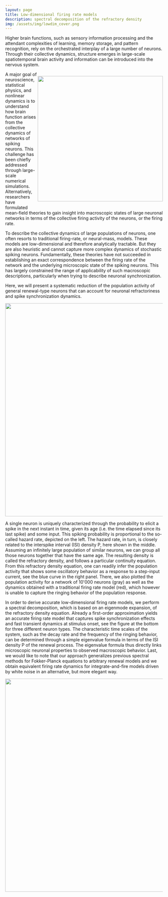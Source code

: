 ```yaml
---
layout: page
title: Low-dimensional firing rate models
description: spectral decomposition of the refractory density
img: /assets/img/lowdim_cover.png
---
```



<div>  
<p>Higher brain functions, such as sensory information processing and the attendant complexities of learning, memory storage, and pattern recognition, rely on the orchestrated interplay of a large number of neurons.
Through their collective dynamics, structure emerges in large-scale spatiotemporal brain activity and information can be introduced into the nervous system.
</p><p style="float: right;"><img src="{{ site.baseurl }}/assets/img/activity_fig.png" alt="" title="overview" style="float: left" width="400px" height="auto" padding="1px"></p>  
</div>
A major goal of neuroscience, statistical physics, and nonlinear dynamics is to understand how brain
function arises from the collective dynamics of networks of spiking neurons. This challenge has been
chiefly addressed through large-scale numerical simulations. Alternatively, researchers have formulated
mean-field theories to gain insight into macroscopic states of large neuronal networks in terms of the
collective firing activity of the neurons, or the firing rate.


To describe the collective dynamics of large populations of neurons, one often resorts to traditional firing-rate, or neural-mass, models. These models are low-dimensional and therefore analytically tractable. But they are also heuristic and cannot capture more complex dynamics of stochastic spiking neurons.
Fundamentally, these theories have not succeeded in
establishing an exact correspondence between the firing rate of the network and the underlying microscopic
state of the spiking neurons. This has largely constrained the range of applicability of such macroscopic
descriptions, particularly when trying to describe neuronal synchronization.


Here, we will present a systematic reduction of the population activity of general renewal-type neurons that can account for neuronal refractoriness and spike synchronization dynamics.
<div><p style="float: center;"><img src="{{ site.baseurl }}/assets/img/PAR_network.png" alt="" title="Hazard rate (left) and ISI density (middle) for a neuron described via a Poisson process with absolute refractoriness (PAR). The population activity (right) for a network of PAR neurons coincides with the exact integral of the refractory density equation, but traditional firing rate models can only capture the stationary states." style="float: center" width="680px" height="auto" padding="10px"></p>  
</div>
A single neuron is uniquely characterized through the probability to elicit a spike in the next instant in time, given its age (i.e. the time elapsed since its last spike) and some input.
This spiking probability is proportional to the so-called hazard rate, depicted on the left.
The hazard rate, in turn, is closely related to the interspike interval (ISI) density P, here shown in the middle.
Assuming an infinitely large population of similar neurons, we can group all those neurons together that have the same age.
The resulting density is called the refractory density, and follows a particular continuity equation.
From this refractory density equation, one can readily infer the population activity that shows some oscillatory behavior as a response to a step-input current, see the blue curve in the right panel.
There, we also plotted the population activity for a network of 10'000 neurons (gray) as well as the dynamics obtained with a traditional firing rate model (red), which however is unable to capture the ringing behavior of the population response.


In order to derive accurate low-dimensional firing rate models, we perform a spectral decomposition, which is based on an eigenmode expansion, of the refractory density equation.
Already a first-order approximation yields an accurate firing rate model that captures spike synchronization effects and fast transient dynamics at stimulus onset, see the figure at the bottom for three different neuron types.
The characteristic time scales of the system, such as the decay rate and the frequency of the ringing behavior, can be determined through a simple eigenvalue formula in terms of the ISI density P of the renewal process.
The eigenvalue formula thus directly links microscopic neuronal properties to observed macroscopic behavior. 
Last, we would like to note that our approach generalizes previous spectral methods for Fokker-Planck equations to arbitrary renewal models and we obtain equivalent firing rate dynamics for integrate-and-fire models driven by white noise in an alternative, but more elegant way.
<div><p style="float: center;"><img src="{{ site.baseurl }}/assets/img/Fig2_PSTH.png" alt="" title="overview" style="float: center" width="680px" height="auto" padding="10px"></p>  
</div>
